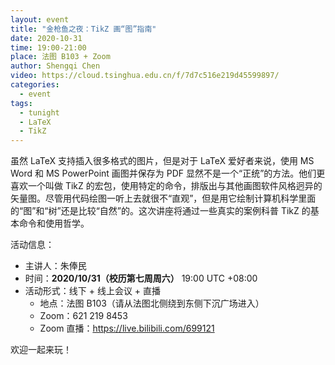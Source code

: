 ```yaml
---
layout: event
title: "金枪鱼之夜：TikZ 画“图”指南"
date: 2020-10-31
time: 19:00-21:00
place: 法图 B103 + Zoom
author: Shengqi Chen
video: https://cloud.tsinghua.edu.cn/f/7d7c516e219d45599897/
categories:
  - event
tags:
  - tunight
  - LaTeX
  - TikZ
---
```


虽然 LaTeX 支持插入很多格式的图片，但是对于 LaTeX 爱好者来说，使用 MS Word 和 MS PowerPoint 画图并保存为 PDF 显然不是一个“正统”的方法。他们更喜欢一个叫做 TikZ 的宏包，使用特定的命令，排版出与其他画图软件风格迥异的矢量图。尽管用代码绘图一听上去就很不“直观”，但是用它绘制计算机科学里面的“图”和“树”还是比较“自然”的。这次讲座将通过一些真实的案例科普 TikZ 的基本命令和使用哲学。

活动信息：

* 主讲人：朱俸民
* 时间：**2020/10/31（校历第七周周六）** 19:00 UTC +08:00
* 活动形式：线下 + 线上会议 + 直播
  * 地点：法图 B103（请从法图北侧绕到东侧下沉广场进入）
  * Zoom：621 219 8453
  * Zoom 直播：https://live.bilibili.com/699121

欢迎一起来玩！
